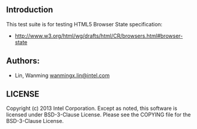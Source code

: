 ## Introduction

This test suite is for testing HTML5 Browser State specification:
* http://www.w3.org/html/wg/drafts/html/CR/browsers.html#browser-state

## Authors:

* Lin, Wanming <wanmingx.lin@intel.com>

## LICENSE

Copyright (c) 2013 Intel Corporation.
Except as noted, this software is licensed under BSD-3-Clause License.
Please see the COPYING file for the BSD-3-Clause License.
